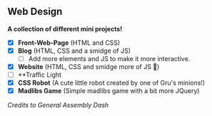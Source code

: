 ## Web Design
**A collection of different mini projects!** 
- [x] **Front-Web-Page** (HTML and CSS)
- [x] **Blog** (HTML, CSS and a smidge of JS)
  - [ ] Add more elements and JS to make it more interactive.
- [x] **Website** (HTML, CSS and smidge more of JS 🤏)
- [ ] **Traffic Light
- [x] **CSS Robot** (A cute little robot created by one of Gru's minions!)
- [x] **Madlibs Game** (Simple madlibs game with a bit more JQuery)

*Credits to General Assembly Dash*
